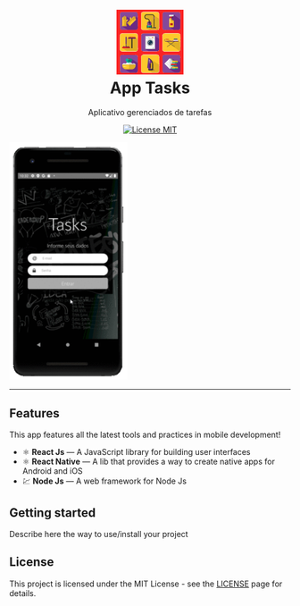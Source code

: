 <h1 align="center">
<br>
  <img src="https://github.com/diego-cardoso/tasks-frontend/blob/master/assets/logo.png" alt="logo" width="120">
<br>
App Tasks
</h1>

<p align="center">Aplicativo gerenciados de tarefas</p>

<p align="center">
  <a href="https://opensource.org/licenses/MIT">
    <img src="https://img.shields.io/badge/License-MIT-blue.svg" alt="License MIT">
  </a>
</p>

[//]: # (Add your gifs/images here:)
<div styles="text-align-last: center">
  <img src="https://github.com/diego-cardoso/tasks-frontend/blob/master/App_Tasks.gif" alt="demo" height="425">
  
</div>

<hr />

## Features
[//]: # (Add the features of your project here:)
This app features all the latest tools and practices in mobile development!

- ⚛️ **React Js** — A JavaScript library for building user interfaces
- ⚛️ **React Native** — A lib that provides a way to create native apps for Android and iOS
- 💹 **Node Js** — A web framework for Node Js

## Getting started

Describe here the way to use/install your project


## License

This project is licensed under the MIT License - see the [LICENSE](https://opensource.org/licenses/MIT) page for details.

